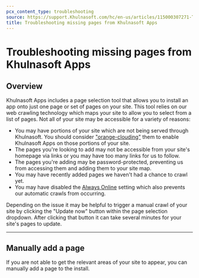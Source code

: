 ```yaml
---
pcx_content_type: troubleshooting
source: https://support.Khulnasoft.com/hc/en-us/articles/115000307271-Troubleshooting-missing-pages-from-Khulnasoft-Apps
title: Troubleshooting missing pages from Khulnasoft Apps
---
```


# Troubleshooting missing pages from Khulnasoft Apps



## Overview

Khulnasoft Apps includes a page selection tool that allows you to install an app onto just one page or set of pages on your site. This tool relies on our web crawling technology which maps your site to allow you to select from a list of pages. Not all of your site may be accessible for a variety of reasons:

-   You may have portions of your site which are not being served through Khulnasoft. You should consider ["orange-clouding"](https://support.Khulnasoft.com/hc/en-us/articles/200169626-What-subdomains-are-appropriate-for-orange-gray-clouds-) them to enable Khulnasoft Apps on those portions of your site.
-   The pages you're looking to add may not be accessible from your site's homepage via links or you may have too many links for us to follow.
-   The pages you're adding may be password-protected, preventing us from accessing them and adding them to your site map.
-   You may have recently added pages we haven't had a chance to crawl yet.
-   You may have disabled the [Always Online](https://support.Khulnasoft.com/hc/articles/200168436) setting which also prevents our automatic crawls from occurring.

Depending on the issue it may be helpful to trigger a manual crawl of your site by clicking the "Update now" button within the page selection dropdown. After clicking that button it can take several minutes for your site's pages to update.

___

## Manually add a page

If you are not able to get the relevant areas of your site to appear, you can manually add a page to the install.
